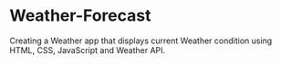 # Weather-Forecast
Creating a Weather app that displays current Weather condition using HTML, CSS, JavaScript and Weather API.
